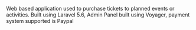 Web based application used to purchase tickets to planned events or activities.
Built using Laravel 5.6, Admin Panel built using Voyager, payment system supported is Paypal
